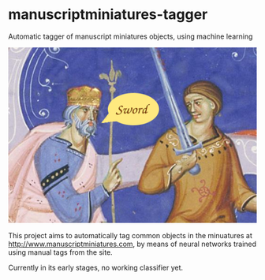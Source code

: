 # manuscriptminiatures-tagger
Automatic tagger of manuscript miniatures objects, using machine learning

![logo](logo.png)

This project aims to automatically tag common objects in the minuatures at 
http://www.manuscriptminiatures.com, by means of neural networks trained using 
manual tags from the site.

Currently in its early stages, no working classifier yet.
